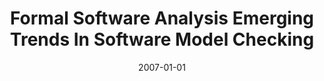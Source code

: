 ---
title: "Formal Software Analysis Emerging Trends In Software Model Checking"
date: 2007-01-01
venue: "International Conference on Software Engineering, ISCE 2007, Workshop on the Future of Software Engineering, FOSE 2007, May 23-25, 2007, Minneapolis, MN, USA"
paperurl: https://doi.org/10.1109/FOSE.2007.6
authors: "Matthew B Dwyer, John Hatcliff, Robby, Corina S Pasareanu and Willem Visser"
awards: ""
---
